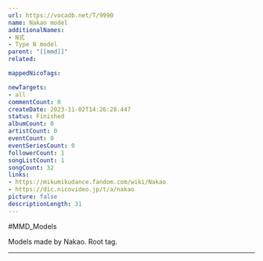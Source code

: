 ```yaml
---
url: https://vocadb.net/T/9990
name: Nakao model
additionalNames: 
- N式
- Type N model
parent: "[[mmd]]"
related:

mappedNicoTags:

newTargets:
- all
commentCount: 0
createDate: 2023-11-02T14:26:28.447
status: Finished
albumCount: 0
artistCount: 0
eventCount: 0
eventSeriesCount: 0
followerCount: 1
songListCount: 1
songCount: 32
links: 
- https://mikumikudance.fandom.com/wiki/Nakao
- https://dic.nicovideo.jp/t/a/nakao
picture: false
descriptionLength: 31
---
```


#MMD_Models

Models made by Nakao. Root tag.

---


